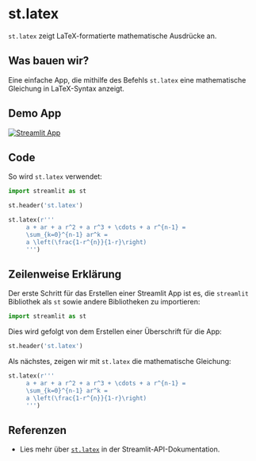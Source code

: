 # st.latex

`st.latex` zeigt LaTeX-formatierte mathematische Ausdrücke an. 

## Was bauen wir?

Eine einfache App, die mithilfe des Befehls `st.latex` eine mathematische Gleichung in LaTeX-Syntax anzeigt.

## Demo App
[![Streamlit App](https://static.streamlit.io/badges/streamlit_badge_black_white.svg)](https://share.streamlit.io/dataprofessor/st.latex/)

## Code
So wird `st.latex` verwendet:
```python
import streamlit as st

st.header('st.latex')

st.latex(r'''
     a + ar + a r^2 + a r^3 + \cdots + a r^{n-1} =
     \sum_{k=0}^{n-1} ar^k =
     a \left(\frac{1-r^{n}}{1-r}\right)
     ''')
```

## Zeilenweise Erklärung
Der erste Schritt für das Erstellen einer Streamlit App ist es, die `streamlit` Bibliothek als `st` sowie andere Bibliotheken zu importieren:
```python
import streamlit as st
```

Dies wird gefolgt von dem Erstellen einer Überschrift für die App:
```python
st.header('st.latex')
```

Als nächstes, zeigen wir mit `st.latex` die mathematische Gleichung:
```python
st.latex(r'''
     a + ar + a r^2 + a r^3 + \cdots + a r^{n-1} =
     \sum_{k=0}^{n-1} ar^k =
     a \left(\frac{1-r^{n}}{1-r}\right)
     ''')
```

## Referenzen
- Lies mehr über [`st.latex`](https://docs.streamlit.io/library/api-reference/text/st.latex) in der Streamlit-API-Dokumentation.

